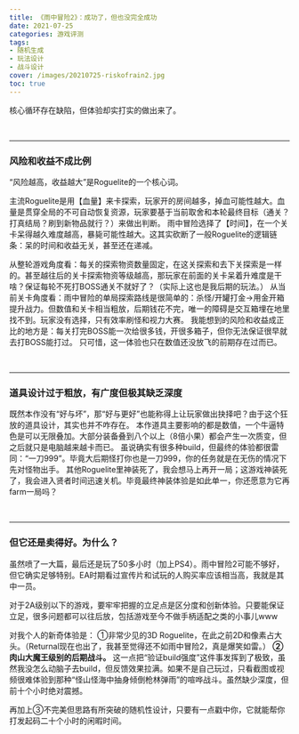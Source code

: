 ```yaml
---
title: 《雨中冒险2》：成功了，但也没完全成功
date: 2021-07-25
categories: 游戏评测
tags: 
- 随机生成
- 玩法设计
- 战斗设计
cover: /images/20210725-riskofrain2.jpg
toc: true
---
```


核心循环存在缺陷，但体验却实打实的做出来了。

<!--more-->

</br>

---

### **风险和收益不成比例**


“风险越高，收益越大”是Roguelite的一个核心词。

主流Roguelite是用【血量】来卡探索，玩家开的房间越多，掉血可能性越大。血量是贯穿全局的不可自动恢复资源，玩家要基于当前取舍和本轮最终目标（通关？打真结局？刷到新物品就行？）来做出判断。
雨中冒险选择了【时间】，在一个关卡呆得越久难度越高，暴毙可能性越大。这其实砍断了一般Roguelite的逻辑链条：呆的时间和收益无关，甚至还在递减。

从整轮游戏角度看：每关的探索物资数量固定，在这关探索和去下关探索是一样的。甚至越往后的关卡探索物资等级越高，那玩家在前面的关卡呆着升难度是干啥？保证每轮不死打BOSS通关不就好了？（实际上这也是我后期的玩法。）
从当前关卡角度看：雨中冒险的单局探索路线是很简单的：杀怪/开罐打金→用金开箱提升战力。但数值和关卡相当粗放，后期钱花不完，唯一的障碍是交互箱埋在地里找不到。玩家没有选择，只有效率刷怪和视力大赛。
我能想到的风险和收益成正比的地方是：每关打完BOSS能一次给很多钱，开很多箱子，但你无法保证很早就去打BOSS能打过。
只可惜，这一体验也只在数值还没放飞的前期存在过而已。

</br>

---

### **道具设计过于粗放，有广度但极其缺乏深度**


既然本作没有“好与坏”，那“好与更好”也能称得上让玩家做出抉择吧？由于这个狂放的道具设计，其实也并不咋存在。
本作道具主要影响的都是数值，一个牛逼特色是可以无限叠加。大部分装备叠到八个以上（8倍小果）都会产生一次质变，但之后就只是电脑越来越卡而已。
虽说确实有很多种build，但最终的体验都很雷同：“一刀999”。毕竟大后期怪打你也是一刀999，你的任务就是在无伤的情况下先对怪物出手。
其他Roguelite里神装死了，我会想马上再开一局；这游戏神装死了，我会进入贤者时间迅速关机。毕竟最终神装体验是如此单一，你还愿意为它再farm一局吗？

</br>

---

### **但它还是卖得好。为什么？**


虽然喷了一大篇，最后还是玩了50多小时（加上PS4）。雨中冒险2可能不够好，但它确实足够特别。EA时期看过宣传片和试玩的人购买率应该相当高，我就是其中一员。

对于2A级别以下的游戏，要牢牢把握的立足点是区分度和创新体验。只要能保证立足，很多问题都可以往后放，包括游戏至今不做手柄适配之类的小事儿www

对我个人的新奇体验是：
①非常少见的3D Roguelite，在此之前2D和像素占大头。（Returnal现在也出了，我甚至觉得还不如雨中冒险2，真是爆笑如雷。）
**②肉山大魔王级别的后期战斗。** 这一点把“验证build强度”这件事发挥到了极致，虽然我没怎么动脑子去build，但反馈效果拉满。如果不是自己玩过，只看截图或视频很难体验到那种“怪山怪海中抽身倾倒枪林弹雨”的喧哗战斗。虽然缺少深度，但前十个小时绝对震撼。

再加上③不完美但思路有所突破的随机性设计，只要有一点戳中你，它就能帮你打发起码二十个小时的闲暇时间。

</br>
